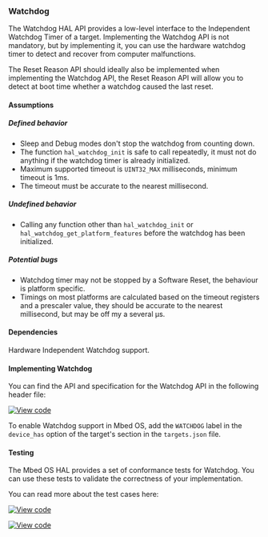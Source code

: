 ### Watchdog

The Watchdog HAL API provides a low-level interface to the Independent Watchdog Timer of a target. Implementing the Watchdog API is not mandatory, but by implementing it, you can use the hardware watchdog timer to detect and recover from computer malfunctions.

The Reset Reason API should ideally also be implemented when implementing the Watchdog API, the Reset Reason API will allow you to detect at boot time whether a watchdog caused the last reset.

#### Assumptions

##### Defined behavior

* Sleep and Debug modes don't stop the watchdog from counting down.
* The function `hal_watchdog_init` is safe to call repeatedly, it must not do anything if the watchdog timer is already initialized.
* Maximum supported timeout is `UINT32_MAX` milliseconds, minimum timeout is 1ms.
* The timeout must be accurate to the nearest millisecond.

##### Undefined behavior

* Calling any function other than `hal_watchdog_init` or `hal_watchdog_get_platform_features` before the watchdog has been initialized.

##### Potential bugs

- Watchdog timer may not be stopped by a Software Reset, the behaviour is platform specific.
- Timings on most platforms are calculated based on the timeout registers and a prescaler value, they should be accurate to the nearest millisecond, but may be off my a several µs.

#### Dependencies

Hardware Independent Watchdog support.

#### Implementing Watchdog

You can find the API and specification for the Watchdog API in the following header file:

[![View code](https://www.mbed.com/embed/?type=library)](https://github.com/ARMmbed/mbed-os/blob/feature-watchdog/hal/watchdog_api.h)

To enable Watchdog support in Mbed OS, add the `WATCHDOG` label in the `device_has` option of the target's section in the `targets.json` file.


#### Testing

The Mbed OS HAL provides a set of conformance tests for Watchdog. You can use these tests to validate the correctness of your implementation.

You can read more about the test cases here:


 [![View code](https://www.mbed.com/embed/?type=library)](https://github.com/ARMmbed/mbed-os/blob/feature-watchdog/TESTS/mbed_hal/watchdog/watchdog_api_tests.h)

[![View code](https://www.mbed.com/embed/?type=library)](https://github.com/ARMmbed/mbed-os/blob/feature-watchdog/TESTS/mbed_hal/watchdog/watchdog_reset_tests.h)